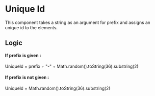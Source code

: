 
# Unique Id

This component takes a string as an argument for prefix and assigns an unique id to the elements.

## Logic 
#### If prefix is given : 
UniqueId = prefix + "-" + Math.random().toString(36).substring(2)


#### If prefix is not given : 
UniqueId = Math.random().toString(36).substring(2)